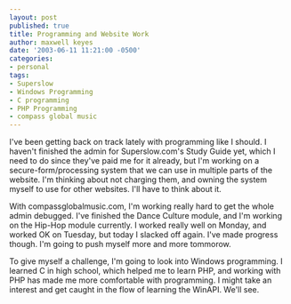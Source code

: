 ```yaml
---
layout: post
published: true
title: Programming and Website Work
author: maxwell keyes
date: '2003-06-11 11:21:00 -0500'
categories:
- personal
tags:
- Superslow
- Windows Programming
- C programming
- PHP Programming
- compass global music
---
```


I've been getting back on track lately with programming like I should. I haven't finished the admin for Superslow.com's
Study Guide yet, which I need to do since they've paid me for it already, but I'm working on a secure-form/processing
system that we can use in multiple parts of the website. I'm thinking about not charging them, and owning the system
myself to use for other websites. I'll have to think about it.

With compassglobalmusic.com, I'm working really hard to get the whole admin debugged. I've finished the Dance Culture
module, and I'm working on the Hip-Hop module currently. I worked really well on Monday, and worked OK on Tuesday, but
today I slacked off again. I've made progress though. I'm going to push myself more and more tommorow.

To give myself a challenge, I'm going to look into Windows programming. I learned C in high school, which helped me
to learn PHP, and working with PHP has made me more comfortable with programming. I might take an interest and get
caught in the flow of learning the WinAPI. We'll see.
